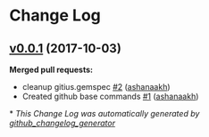 # Change Log

## [v0.0.1](https://github.com/ashanaakh/gitius/tree/v0.0.1) (2017-10-03)
**Merged pull requests:**

- cleanup gitius.gemspec [\#2](https://github.com/ashanaakh/gitius/pull/2) ([ashanaakh](https://github.com/ashanaakh))
- Created github base commands  [\#1](https://github.com/ashanaakh/gitius/pull/1) ([ashanaakh](https://github.com/ashanaakh))



\* *This Change Log was automatically generated by [github_changelog_generator](https://github.com/skywinder/Github-Changelog-Generator)*